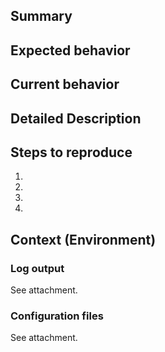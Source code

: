 ## Summary
<!--- Provide a general summary of the issue in the Title above -->

## Expected behavior
<!--- Tell us what should happen -->

## Current behavior
<!--- Tell us what happens instead of the expected behavior -->

## Detailed Description
<!--- Provide a detailed description of the issue. Include links to screenshots or videos if necessary -->

## Steps to reproduce
<!--- Provide a detailed step by step description how to reproduce this issue -->
1.
2.
3.
4.

## Context (Environment)
### Log output
See attachment.
<!--- Provide log output, e.g. pumptools.log and piueb.log as attachment. Make sure to censor sensitive data like machine IDs, player IDs, IP addresses or device names if necessary -->

### Configuration files
See attachment.
<!--- Provide any configuration files that you used, e.g. hook.conf. Make sure to censor sensitive data like
machine IDs, player IDs, IP addresses -->

